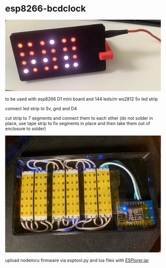 # esp8266-bcdclock

<img src="clockimage.jpg" alt="clock image">

to be used with esp8266 D1 mini board and 144 leds/m ws2812 5v led strip

connect led strip to 5v, gnd and D4

cut strip to 7 segments and connect them to each other (do not solder in place, use tape strip to fix segments in place and then take them out of enclosure to solder)

<img src="scheme.jpg" alt="clock image">

upload nodemcu firmware via esptool.py and lua files with <a href="https://esp8266.ru/category/esplorer-info/">ESPlorer.jar</a>
